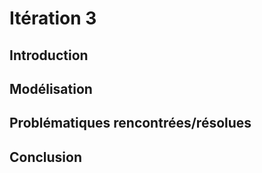 # Itération 3

## Introduction


## Modélisation

## Problématiques rencontrées/résolues

## Conclusion
